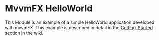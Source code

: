 # MvvmFX HelloWorld

This Module is an example of a simple HelloWorld application developed with mvvmFX.
This example is described in detail in the [Getting-Started](/../../wiki/Getting-Started-HelloWorld-(english)) section in the wiki.
